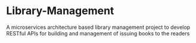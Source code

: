 # Library-Management
A microservices architecture based library management project to develop RESTful APIs for building and management of issuing books to the readers
